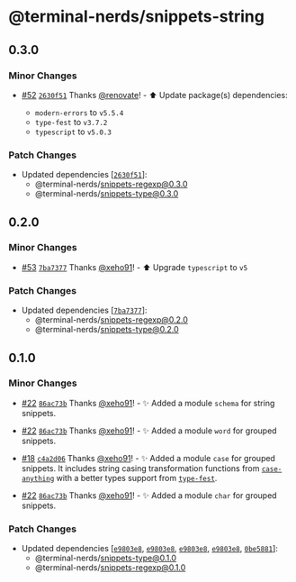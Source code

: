 # @terminal-nerds/snippets-string<!-- markdownlint-disable line-length list-marker-space no-duplicate-header ul-style ul-indent no-bare-urls -->

## 0.3.0

### Minor Changes

-   [#52](https://github.com/terminal-nerds/snippets/pull/52) [`2630f51`](https://github.com/terminal-nerds/snippets/commit/2630f5138db3f2f1bc0b766cd94c1c415bba2656) Thanks [@renovate](https://github.com/apps/renovate)! - ⬆️ Update package(s) dependencies:

    -   `modern-errors` to `v5.5.4`
    -   `type-fest` to `v3.7.2`
    -   `typescript` to `v5.0.3`

### Patch Changes

-   Updated dependencies [[`2630f51`](https://github.com/terminal-nerds/snippets/commit/2630f5138db3f2f1bc0b766cd94c1c415bba2656)]:
    -   @terminal-nerds/snippets-regexp@0.3.0
    -   @terminal-nerds/snippets-type@0.3.0

## 0.2.0

### Minor Changes

-   [#53](https://github.com/terminal-nerds/snippets/pull/53) [`7ba7377`](https://github.com/terminal-nerds/snippets/commit/7ba73779bb732b0f1bfe7a9d1c702514fb99a193) Thanks [@xeho91](https://github.com/xeho91)! - ⬆️ Upgrade `typescript` to `v5`

### Patch Changes

-   Updated dependencies [[`7ba7377`](https://github.com/terminal-nerds/snippets/commit/7ba73779bb732b0f1bfe7a9d1c702514fb99a193)]:
    -   @terminal-nerds/snippets-regexp@0.2.0
    -   @terminal-nerds/snippets-type@0.2.0

## 0.1.0

### Minor Changes

-   [#22](https://github.com/terminal-nerds/snippets/pull/22) [`86ac73b`](https://github.com/terminal-nerds/snippets/commit/86ac73b6f38a1aeebbb5e622763201c72cdf6fb3) Thanks [@xeho91](https://github.com/xeho91)! - ✨ Added a module `schema` for string snippets.

-   [#22](https://github.com/terminal-nerds/snippets/pull/22) [`86ac73b`](https://github.com/terminal-nerds/snippets/commit/86ac73b6f38a1aeebbb5e622763201c72cdf6fb3) Thanks [@xeho91](https://github.com/xeho91)! - ✨ Added a module `word` for grouped snippets.

-   [#18](https://github.com/terminal-nerds/snippets/pull/18) [`c4a2d06`](https://github.com/terminal-nerds/snippets/commit/c4a2d064ee291d6ba3a5d92d35c2de5cb8c01420) Thanks [@xeho91](https://github.com/xeho91)! - ✨ Added a module `case` for grouped snippets. It includes string casing transformation functions from [`case-anything`](https://github.com/mesqueeb/case-anything)
    with a better types support from [`type-fest`](https://github.com/sindresorhus/type-fest).

-   [#22](https://github.com/terminal-nerds/snippets/pull/22) [`86ac73b`](https://github.com/terminal-nerds/snippets/commit/86ac73b6f38a1aeebbb5e622763201c72cdf6fb3) Thanks [@xeho91](https://github.com/xeho91)! - ✨ Added a module `char` for grouped snippets.

### Patch Changes

-   Updated dependencies [[`e9803e8`](https://github.com/terminal-nerds/snippets/commit/e9803e80c0e6b640e8dacae911e8579847e9f0c5), [`e9803e8`](https://github.com/terminal-nerds/snippets/commit/e9803e80c0e6b640e8dacae911e8579847e9f0c5), [`e9803e8`](https://github.com/terminal-nerds/snippets/commit/e9803e80c0e6b640e8dacae911e8579847e9f0c5), [`e9803e8`](https://github.com/terminal-nerds/snippets/commit/e9803e80c0e6b640e8dacae911e8579847e9f0c5), [`0be5881`](https://github.com/terminal-nerds/snippets/commit/0be5881bb24cc8d6656a35804a4779c0fb8ec130)]:
    -   @terminal-nerds/snippets-type@0.1.0
    -   @terminal-nerds/snippets-regexp@0.1.0
